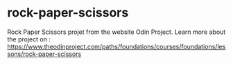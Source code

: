 # rock-paper-scissors
Rock Paper Scissors projet from the website Odin Project.
Learn more about the project on : https://www.theodinproject.com/paths/foundations/courses/foundations/lessons/rock-paper-scissors
